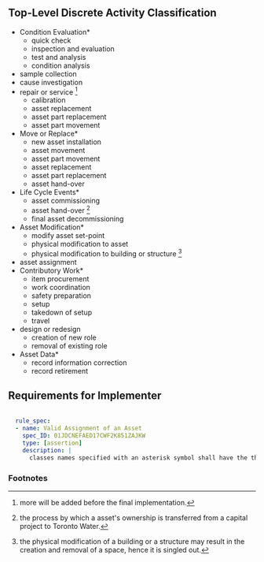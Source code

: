 ## Top-Level Discrete Activity Classification
* Condition Evaluation*
  * quick check
  * inspection and evaluation
  * test and analysis
  * condition analysis
* sample collection
* cause investigation
* repair or service [^1]
  * calibration
  * asset replacement
  * asset part replacement 
  * asset part movement 
* Move or Replace*
  * new asset installation
  * asset movement
  * asset part movement
  * asset replacement
  * asset part replacement
  * asset hand-over
* Life Cycle Events*
  * asset commissioning
  * asset hand-over [^3]
  * final asset decommissioning 
* Asset Modification*
  * modify asset set-point
  * physical modification to asset
  * physical modification to building or structure [^2]
* asset assignment
* Contributory Work*
  * item procurement
  * work coordination
  * safety preparation
  * setup
  * takedown of setup
  * travel
* design or redesign
  * creation of new role
  * removal of existing role
* Asset Data*
  * record information correction
  * record retirement



## Requirements for Implementer

```yaml
  
  rule_spec:
  - name: Valid Assignment of an Asset
    spec_ID: 01JDCNEFAED17CWF2K851ZAJKW
    type: [assertion]
    description: |
      classes names specified with an asterisk symbol shall have the their .property.can_be_applied_to_instances value set to false

```


### Footnotes
[^1]: more will be added before the final implementation. 
[^2]: the physical modification of a building or a structure may result in the creation and removal of a space, hence it is singled out. 
[^3]: the process by which a asset's ownership is transferred from a capital project to Toronto Water. 
